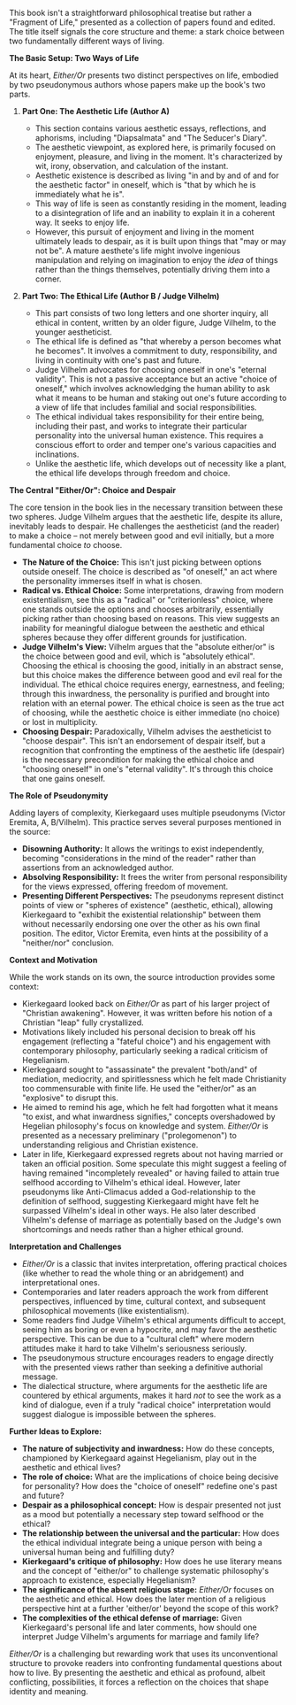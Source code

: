 This book isn't a straightforward philosophical treatise but rather a "Fragment of Life," presented as a collection of papers found and edited. The title itself signals the core structure and theme: a stark choice between two fundamentally different ways of living.

**The Basic Setup: Two Ways of Life**

At its heart, _Either/Or_ presents two distinct perspectives on life, embodied by two pseudonymous authors whose papers make up the book's two parts.

1. **Part One: The Aesthetic Life (Author A)**
    
    - This section contains various aesthetic essays, reflections, and aphorisms, including "Diapsalmata" and "The Seducer's Diary".
    - The aesthetic viewpoint, as explored here, is primarily focused on enjoyment, pleasure, and living in the moment. It's characterized by wit, irony, observation, and calculation of the instant.
    - Aesthetic existence is described as living "in and by and of and for the aesthetic factor" in oneself, which is "that by which he is immediately what he is".
    - This way of life is seen as constantly residing in the moment, leading to a disintegration of life and an inability to explain it in a coherent way. It seeks to enjoy life.
    - However, this pursuit of enjoyment and living in the moment ultimately leads to despair, as it is built upon things that "may or may not be". A mature aesthete's life might involve ingenious manipulation and relying on imagination to enjoy the _idea_ of things rather than the things themselves, potentially driving them into a corner.
2. **Part Two: The Ethical Life (Author B / Judge Vilhelm)**
    
    - This part consists of two long letters and one shorter inquiry, all ethical in content, written by an older figure, Judge Vilhelm, to the younger aestheticist.
    - The ethical life is defined as "that whereby a person becomes what he becomes". It involves a commitment to duty, responsibility, and living in continuity with one's past and future.
    - Judge Vilhelm advocates for choosing oneself in one's "eternal validity". This is not a passive acceptance but an active "choice of oneself," which involves acknowledging the human ability to ask what it means to be human and staking out one's future according to a view of life that includes familial and social responsibilities.
    - The ethical individual takes responsibility for their entire being, including their past, and works to integrate their particular personality into the universal human existence. This requires a conscious effort to order and temper one's various capacities and inclinations.
    - Unlike the aesthetic life, which develops out of necessity like a plant, the ethical life develops through freedom and choice.

**The Central "Either/Or": Choice and Despair**

The core tension in the book lies in the necessary transition between these two spheres. Judge Vilhelm argues that the aesthetic life, despite its allure, inevitably leads to despair. He challenges the aestheticist (and the reader) to make a choice – not merely between good and evil initially, but a more fundamental choice _to_ choose.

- **The Nature of the Choice:** This isn't just picking between options outside oneself. The choice is described as "of oneself," an act where the personality immerses itself in what is chosen.
- **Radical vs. Ethical Choice:** Some interpretations, drawing from modern existentialism, see this as a "radical" or "criterionless" choice, where one stands outside the options and chooses arbitrarily, essentially picking rather than choosing based on reasons. This view suggests an inability for meaningful dialogue between the aesthetic and ethical spheres because they offer different grounds for justification.
- **Judge Vilhelm's View:** Vilhelm argues that the "absolute either/or" is the choice between good and evil, which is "absolutely ethical". Choosing the ethical is choosing the good, initially in an abstract sense, but this choice makes the difference between good and evil real for the individual. The ethical choice requires energy, earnestness, and feeling; through this inwardness, the personality is purified and brought into relation with an eternal power. The ethical choice is seen as the true act of choosing, while the aesthetic choice is either immediate (no choice) or lost in multiplicity.
- **Choosing Despair:** Paradoxically, Vilhelm advises the aestheticist to "choose despair". This isn't an endorsement of despair itself, but a recognition that confronting the emptiness of the aesthetic life (despair) is the necessary precondition for making the ethical choice and "choosing oneself" in one's "eternal validity". It's through this choice that one gains oneself.

**The Role of Pseudonymity**

Adding layers of complexity, Kierkegaard uses multiple pseudonyms (Victor Eremita, A, B/Vilhelm). This practice serves several purposes mentioned in the source:

- **Disowning Authority:** It allows the writings to exist independently, becoming "considerations in the mind of the reader" rather than assertions from an acknowledged author.
- **Absolving Responsibility:** It frees the writer from personal responsibility for the views expressed, offering freedom of movement.
- **Presenting Different Perspectives:** The pseudonyms represent distinct points of view or "spheres of existence" (aesthetic, ethical), allowing Kierkegaard to "exhibit the existential relationship" between them without necessarily endorsing one over the other as his own final position. The editor, Victor Eremita, even hints at the possibility of a "neither/nor" conclusion.

**Context and Motivation**

While the work stands on its own, the source introduction provides some context:

- Kierkegaard looked back on _Either/Or_ as part of his larger project of "Christian awakening". However, it was written before his notion of a Christian "leap" fully crystallized.
- Motivations likely included his personal decision to break off his engagement (reflecting a "fateful choice") and his engagement with contemporary philosophy, particularly seeking a radical criticism of Hegelianism.
- Kierkegaard sought to "assassinate" the prevalent "both/and" of mediation, mediocrity, and spiritlessness which he felt made Christianity too commensurable with finite life. He used the "either/or" as an "explosive" to disrupt this.
- He aimed to remind his age, which he felt had forgotten what it means "to exist, and what inwardness signifies," concepts overshadowed by Hegelian philosophy's focus on knowledge and system. _Either/Or_ is presented as a necessary preliminary ("prolegomenon") to understanding religious and Christian existence.
- Later in life, Kierkegaard expressed regrets about not having married or taken an official position. Some speculate this might suggest a feeling of having remained "incompletely revealed" or having failed to attain true selfhood according to Vilhelm's ethical ideal. However, later pseudonyms like Anti-Climacus added a God-relationship to the definition of selfhood, suggesting Kierkegaard might have felt he surpassed Vilhelm's ideal in other ways. He also later described Vilhelm's defense of marriage as potentially based on the Judge's own shortcomings and needs rather than a higher ethical ground.

**Interpretation and Challenges**

- _Either/Or_ is a classic that invites interpretation, offering practical choices (like whether to read the whole thing or an abridgement) and interpretational ones.
- Contemporaries and later readers approach the work from different perspectives, influenced by time, cultural context, and subsequent philosophical movements (like existentialism).
- Some readers find Judge Vilhelm's ethical arguments difficult to accept, seeing him as boring or even a hypocrite, and may favor the aesthetic perspective. This can be due to a "cultural cleft" where modern attitudes make it hard to take Vilhelm's seriousness seriously.
- The pseudonymous structure encourages readers to engage directly with the presented views rather than seeking a definitive authorial message.
- The dialectical structure, where arguments for the aesthetic life are countered by ethical arguments, makes it hard _not_ to see the work as a kind of dialogue, even if a truly "radical choice" interpretation would suggest dialogue is impossible between the spheres.

**Further Ideas to Explore:**

- **The nature of subjectivity and inwardness:** How do these concepts, championed by Kierkegaard against Hegelianism, play out in the aesthetic and ethical lives?
- **The role of choice:** What are the implications of choice being decisive for personality? How does the "choice of oneself" redefine one's past and future?
- **Despair as a philosophical concept:** How is despair presented not just as a mood but potentially a necessary step toward selfhood or the ethical?
- **The relationship between the universal and the particular:** How does the ethical individual integrate being a unique person with being a universal human being and fulfilling duty?
- **Kierkegaard's critique of philosophy:** How does he use literary means and the concept of "either/or" to challenge systematic philosophy's approach to existence, especially Hegelianism?
- **The significance of the absent religious stage:** _Either/Or_ focuses on the aesthetic and ethical. How does the later mention of a religious perspective hint at a further 'either/or' beyond the scope of this work?
- **The complexities of the ethical defense of marriage:** Given Kierkegaard's personal life and later comments, how should one interpret Judge Vilhelm's arguments for marriage and family life?

_Either/Or_ is a challenging but rewarding work that uses its unconventional structure to provoke readers into confronting fundamental questions about how to live. By presenting the aesthetic and ethical as profound, albeit conflicting, possibilities, it forces a reflection on the choices that shape identity and meaning.
